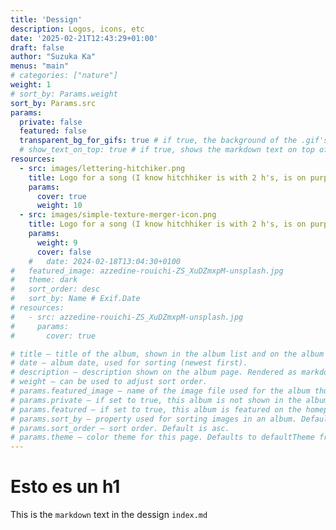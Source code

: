 ```yaml
---
title: 'Dessign'
description: Logos, icons, etc
date: '2025-02-21T12:43:29+01:00'
draft: false
author: "Suzuka Ka"
menus: "main"
# categories: ["nature"]
weight: 1
# sort_by: Params.weight
sort_by: Params.src
params:
  private: false
  featured: false
  transparent_bg_for_gifs: true # if true, the background of the .gif's will be transparent
  # show_text_on_top: true # if true, shows the markdown text on top of the gallery. If false or not set, shows the markdown at the bottom
resources:
  - src: images/lettering-hitchiker.png
    title: Logo for a song (I know hitchhiker is with 2 h's, is on purppose :D )
    params:
      cover: true
      weight: 10
  - src: images/simple-texture-merger-icon.png
    title: Logo for a song (I know hitchhiker is with 2 h's, is on purppose :D )
    params:
      weight: 9
      cover: false
    #   date: 2024-02-18T13:04:30+0100
#   featured_image: azzedine-rouichi-ZS_XuDZmxpM-unsplash.jpg
#   theme: dark
#   sort_order: desc
#   sort_by: Name # Exif.Date
# resources:
#   - src: azzedine-rouichi-ZS_XuDZmxpM-unsplash.jpg
#     params:
#       cover: true

# title – title of the album, shown in the album list and on the album page.
# date – album date, used for sorting (newest first).
# description – description shown on the album page. Rendered as markdown to enable adding links and some formatting.
# weight – can be used to adjust sort order.
# params.featured_image – name of the image file used for the album thumbnail. If not set, the first image which contains feature in its filename is used, otherwise the first image in the album.
# params.private – if set to true, this album is not shown in the album overview and is excluded from RSS feeds.
# params.featured – if set to true, this album is featured on the homepage (even if private).
# params.sort_by – property used for sorting images in an album. Default is Name (filename), but can also be Date.
# params.sort_order – sort order. Default is asc.
# params.theme – color theme for this page. Defaults to defaultTheme from configuration.
---
```

# Esto es un h1
This is the `markdown` text in the dessign `index.md`